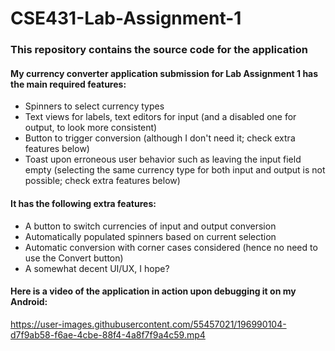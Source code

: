 # CSE431-Lab-Assignment-1

### This repository contains the source code for the application

#### My currency converter application submission for Lab Assignment 1 has the main required features:
- Spinners to select currency types
- Text views for labels, text editors for input (and a disabled one for output, to look more consistent)
- Button to trigger conversion (although I don't need it; check extra features below)
- Toast upon erroneous user behavior such as leaving the input field empty (selecting the same currency type for both input and output is not possible; check extra features below)

#### It has the following extra features:
- A button to switch currencies of input and output conversion
- Automatically populated spinners based on current selection
- Automatic conversion with corner cases considered (hence no need to use the Convert button)
- A somewhat decent UI/UX, I hope? 

#### Here is a video of the application in action upon debugging it on my Android:

https://user-images.githubusercontent.com/55457021/196990104-d7f9ab58-f6ae-4cbe-88f4-4a8f7f9a4c59.mp4

